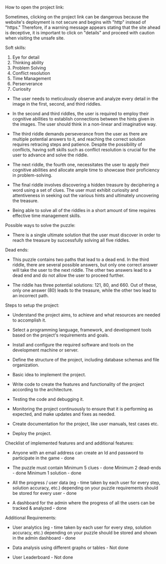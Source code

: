 How to open the project link:

Sometimes, clicking on the project link can be dangerous because the website's deployment is not secure and begins with "http" instead of "https." Therefore, if a warning message appears stating that the site ahead is deceptive, it is important to click on "details" and proceed with caution when visiting the unsafe site.

Soft skills:

1) Eye for detail 
2) Thinking ability
3) Problem Solving
4) Conflict resolution
5) Time Management
6) Perserverance
7) Curiosity

- The user needs to meticulously observe and analyze every detail in the image in the first, second, and third riddles.

- In the second and third riddles, the user is required to employ their cognitive abilities to establish connections between the hints given in the images. The user should think in a non-linear and imaginative way.

- The third riddle demands perseverance from the user as there are multiple potential answers to it, and reaching the correct solution requires retracing steps and patience. Despite the possibility of conflicts, having soft skills such as conflict resolution is crucial for the user to advance and solve the riddle.

- The next riddle, the fourth one, necessitates the user to apply their cognitive abilities and allocate ample time to showcase their proficiency in problem-solving.

- The final riddle involves discovering a hidden treasure by deciphering a word using a set of clues. The user must exhibit curiosity and attentiveness in seeking out the various hints and ultimately uncovering the treasure.

- Being able to solve all of the riddles in a short amount of time requires effective time management skills.

Possible ways to solve the puzzle:

- There is a single ultimate solution that the user must discover in order to reach the treasure by successfully solving all five riddles.

Dead ends:

- This puzzle contains two paths that lead to a dead end. In the third riddle, there are several possible answers, but only one correct answer will take the user to the next riddle. The other two answers lead to a dead end and do not allow the user to proceed further.

- The riddle has three potential solutions: 121, 80, and 660. Out of these, only one answer (80) leads to the treasure, while the other two lead to an incorrect path.

Steps to setup the project:

- Understand the project aims, to achieve and what resources are needed to accomplish it.

- Select a programming language, framework, and development tools based on the project's requirements and goals.

-  Install and configure the required software and tools on the development machine or server.

- Define the structure of the project, including database schemas and file organization.

- Basic idea to implement the project.

- Write code to create the features and functionality of the project according to the architecture.

- Testing the code and debugging it.

- Monitoring the project continuously to ensure that it is performing as expected, and make updates and fixes as needed.

- Create documentation for the project, like user manuals, test cases etc.

- Deploy the project.

Checklist of implemented features and and additional features:

- Anyone with an email address can create an Id and password to participate in the game - done

- The puzzle must contain
Minimum 5 clues     - done
Minimum 2 dead-ends - done
Minimum 1 solution  - done

- All the progress / user data (eg - time taken by each user for every step, solution accuracy, etc.) depending on your puzzle requirements should be stored for every user - done

- A dashboard for the admin where the progress of all the users can be tracked & analyzed - done

Additional Requirements:

- User analytics (eg - time taken by each user for every step, solution accuracy, etc.) depending on your puzzle should be stored and shown in the admin dashboard - done

- Data analysis using different graphs or tables - Not done

- User Leaderboard - Not done
